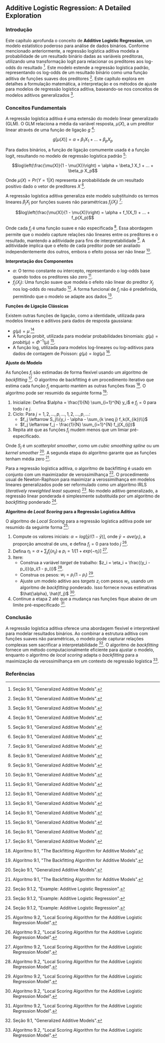 ## Additive Logistic Regression: A Detailed Exploration

### Introdução
Este capítulo aprofunda o conceito de **Additive Logistic Regression**, um modelo estatístico poderoso para análise de dados binários. Conforme mencionado anteriormente, a regressão logística aditiva modela a probabilidade de um resultado binário dadas as variáveis preditoras, utilizando uma transformação logit para relacionar os preditores aos log-odds do resultado [^2]. Este modelo estende a regressão logística padrão, representando os log-odds de um resultado binário como uma função aditiva de funções suaves dos preditores [^2]. Este capítulo explora em detalhes a formulação matemática, a interpretação e os métodos de ajuste para modelos de regressão logística aditiva, baseando-se nos conceitos de modelos aditivos generalizados [^1].

### Conceitos Fundamentais
A regressão logística aditiva é uma extensão do modelo linear generalizado (GLM). O GLM relaciona a média da variável resposta, $\mu(X)$, a um preditor linear através de uma função de ligação $g$ [^2]:

$$g[\mu(X)] = \alpha + \beta_1 X_1 + ... + \beta_p X_p$$

Para dados binários, a função de ligação comumente usada é a função logit, resultando no modelo de regressão logística padrão [^2]:

$$log\left(\frac{\mu(X)}{1 - \mu(X)}\right) = \alpha + \beta_1 X_1 + ... + \beta_p X_p$$

Onde $\mu(X) = Pr(Y = 1|X)$ representa a probabilidade de um resultado positivo dado o vetor de preditores $X$ [^2].

A regressão logística aditiva generaliza este modelo substituindo os termos lineares $\beta_j X_j$ por funções suaves não paramétricas $f_j(X_j)$ [^2]:

$$log\left(\frac{\mu(X)}{1 - \mu(X)}\right) = \alpha + f_1(X_1) + ... + f_p(X_p)$$

Onde cada $f_j$ é uma função suave e não especificada [^2]. Essa abordagem permite que o modelo capture relações não lineares entre os preditores e o resultado, mantendo a aditividade para fins de interpretabilidade [^2]. A aditividade implica que o efeito de cada preditor pode ser avaliado independentemente dos outros, embora o efeito possa ser não linear [^2].

**Interpretação dos Componentes**

*   $\alpha$: O termo constante ou intercepto, representando o log-odds base quando todos os preditores são zero [^2].
*   $f_j(X_j)$: Uma função suave que modela o efeito não linear do preditor $X_j$ nos log-odds do resultado [^2]. A forma funcional de $f_j$ não é predefinida, permitindo que o modelo se adapte aos dados [^2].

**Funções de Ligação Clássicas**

Existem outras funções de ligação, como a identidade, utilizada para modelos lineares e aditivos para dados de resposta gaussiana:

*   $g(\mu) = \mu$ [^2]
*   A função probit, utilizada para modelar probabilidades binomiais: $g(\mu) = probit(\mu) = \Phi^{-1}(\mu)$ [^2].
*   A função log, utilizada para modelos log-lineares ou log-aditivos para dados de contagem de Poisson: $g(\mu) = log(\mu)$ [^2].

**Ajuste do Modelo**

As funções $f_j$ são estimadas de forma flexível usando um algoritmo de *backfitting* [^2]. O algoritmo de backfitting é um procedimento iterativo que estima cada função $f_j$ enquanto mantém as outras funções fixas [^4]. O algoritmo pode ser resumido da seguinte forma [^4]:

1.  Inicialize: Defina $\alpha = \frac{1}{N} \sum_{i=1}^{N} y_i$ e $f_j = 0$ para todo $i$ e $j$.
2.  Ciclo: Para $j = 1, 2, ..., p, ..., 1, 2, ..., p, ...$:
    *   $f_j \leftarrow S_j\\{y_i - \alpha - \sum_{k \neq j} f_k(X_{ik})\\}$
    *   $f_j \leftarrow f_j - \frac{1}{N} \sum_{i=1}^{N} f_j(X_{ij})$
3.  Repita até que as funções $f_j$ mudem menos que um limiar pré-especificado.

Onde $S_j$ é um *scatterplot smoother*, como um *cubic smoothing spline* ou um *kernel smoother* [^2]. A segunda etapa do algoritmo garante que as funções tenham média zero [^4].

Para a regressão logística aditiva, o algoritmo de backfitting é usado em conjunto com um maximizador de verossimilhança [^5]. O procedimento usual de Newton-Raphson para maximizar a verossimilhança em modelos lineares generalizados pode ser reformulado como um algoritmo IRLS (*iteratively reweighted least squares*) [^5]. No modelo aditivo generalizado, a regressão linear ponderada é simplesmente substituída por um algoritmo de *backfitting* ponderado [^5].

**Algoritmo de *Local Scoring* para a Regressão Logística Aditiva**

O algoritmo de *Local Scoring* para a regressão logística aditiva pode ser resumido da seguinte forma [^6]:

1.  Compute os valores iniciais: $\alpha = log[\bar{y}/(1 - \bar{y})]$, onde $\bar{y} = ave(y_i)$, a proporção amostral de uns, e defina $f_j = 0$ para todo $j$ [^6].
2.  Defina $\eta_i = \alpha + \sum_j f_j(x_{ij})$ e $p_i = 1/[1 + exp(-\eta_i)]$ [^6].
3.  Itere:
    *   Construa a variável *target* de trabalho: $z_i = \eta_i + \frac{(y_i - p_i)}{p_i(1 - p_i)}$ [^6].
    *   Construa os pesos: $w_i = p_i(1 - p_i)$ [^6].
    *   Ajuste um modelo aditivo aos *targets* $z_i$ com pesos $w_i$, usando um algoritmo de *backfitting* ponderado. Isso fornece novas estimativas $\hat{\alpha}, \hat{f_j}$ [^6].
4.  Continue a etapa 2 até que a mudança nas funções fique abaixo de um limite pré-especificado [^6].

### Conclusão
A regressão logística aditiva oferece uma abordagem flexível e interpretável para modelar resultados binários. Ao combinar a estrutura aditiva com funções suaves não paramétricas, o modelo pode capturar relações complexas sem sacrificar a interpretabilidade [^2]. O algoritmo de *backfitting* fornece um método computacionalmente eficiente para ajustar o modelo, enquanto o algoritmo de *local scoring* adapta o *backfitting* para a maximização da verossimilhança em um contexto de regressão logística [^6].

### Referências
[^1]: Seção 9.1, "Generalized Additive Models".
[^2]: Seção 9.1, "Generalized Additive Models".
[^4]: Algoritmo 9.1, "The Backfitting Algorithm for Additive Models".
[^5]: Seção 9.1.2, "Example: Additive Logistic Regression".
[^6]: Algoritmo 9.2, "Local Scoring Algorithm for the Additive Logistic Regression Model".
<!-- END -->